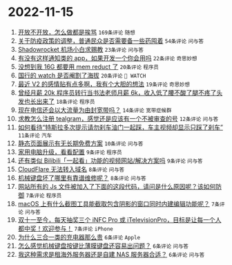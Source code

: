 # 2022-11-15

1. [开放不开放，怎么做都是挨骂](https://www.v2ex.com/t/895297) `169条评论` `随想`
1. [关于防疫政策的调整，普通民众是否需要备一些药囤着](https://www.v2ex.com/t/895283) `54条评论` `问与答`
1. [Shadowrocket 机场小白求赐教](https://www.v2ex.com/t/895324) `23条评论` `问与答`
1. [有没有这样通知类的 app，如果开发一个你会用吗](https://www.v2ex.com/t/895296) `22条评论` `奇思妙想`
1. [没想到我 16G 都要用 mem reduct 了](https://www.v2ex.com/t/895351) `20条评论` `程序员`
1. [国行的 watch 是否阉割了海拔](https://www.v2ex.com/t/895321) `20条评论` ` WATCH`
1. [最近 V2 的感情贴有点多啊，我有个大胆的想法](https://www.v2ex.com/t/895312) `19条评论` `奇思妙想`
1. [曾经月薪 20k 程序员转行当书法老师月薪 6k，收入低了腰不酸了腿不疼了头发也长出来了](https://www.v2ex.com/t/895306) `18条评论` `程序员`
1. [现在电信还会以大流量为由封宽带吗？](https://www.v2ex.com/t/895310) `14条评论` `宽带症候群`
1. [求教怎么注册 tealgram，感觉还是应该有一个不被审查的号](https://www.v2ex.com/t/895308) `12条评论` `问与答`
1. [如何看待“特斯拉多次提示请勿刹车油门一起踩，车主视频却显示只踩了刹车”](https://www.v2ex.com/t/895314) `11条评论` `汽车`
1. [静态页面展示有无长期免费方案](https://www.v2ex.com/t/895332) `10条评论` `问与答`
1. [家用电脑升级，看看配置](https://www.v2ex.com/t/895335) `9条评论` `程序员`
1. [还有类似 Bilibili「一起看」功能的视频网站/解决方案吗](https://www.v2ex.com/t/895322) `9条评论` `问与答`
1. [CloudFlare 无法转入域名](https://www.v2ex.com/t/895303) `8条评论` `问与答`
1. [机械键盘坏了哪里有靠谱维修呢？](https://www.v2ex.com/t/895295) `8条评论` `问与答`
1. [网站所有的 Js 文件被加入了下面的这段代码，请问是什么原因呢？该如何防御](https://www.v2ex.com/t/895331) `7条评论` `程序员`
1. [macOS 上有什么截图工具能截取包含阴影的窗口同时内建编辑功能呢？](https://www.v2ex.com/t/895307) `7条评论` `问与答`
1. [双十一至今，每天抽奖三个 iNFC Pro 或 iTelevisionPro，目标是让每一个人都中奖！欢迎参与！](https://www.v2ex.com/t/895280) `7条评论` `iPhone`
1. [为什么三合一类的充电器那么贵](https://www.v2ex.com/t/895358) `6条评论` `Apple`
1. [怎么感觉机械键盘按键比薄膜键盘还容易出问题？](https://www.v2ex.com/t/895338) `6条评论` `问与答`
1. [我这种需求是租海外服务器还是自建 NAS 服务器合适？](https://www.v2ex.com/t/895290) `6条评论` `问与答`
